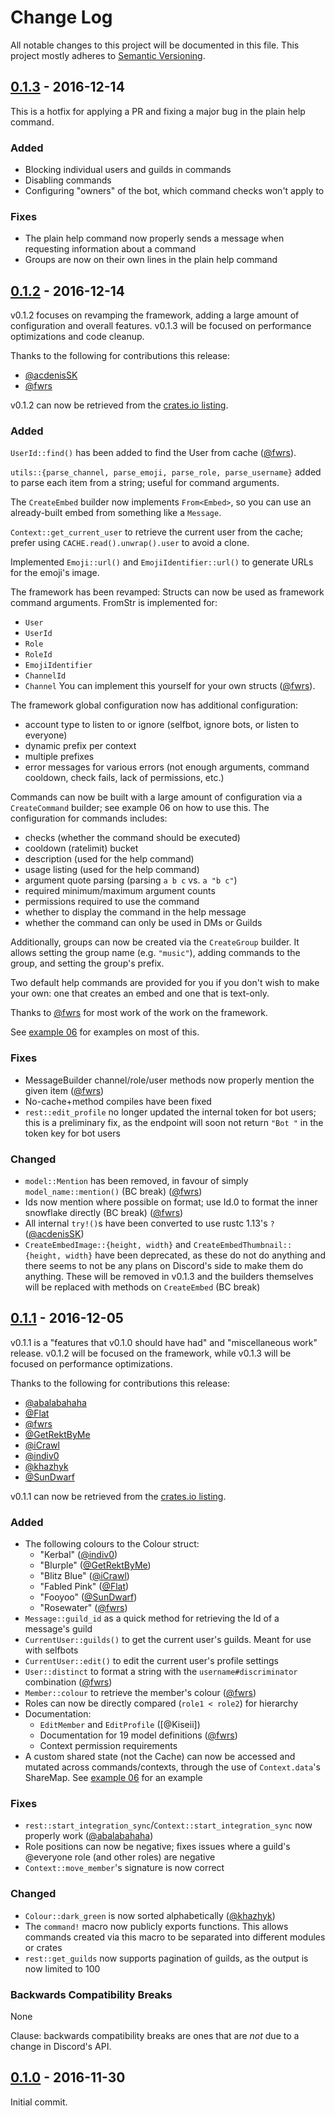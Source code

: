 # Change Log
All notable changes to this project will be documented in this file.
This project mostly adheres to [Semantic Versioning][semver].

## [0.1.3] - 2016-12-14

This is a hotfix for applying a PR and fixing a major bug in the plain help
command.

### Added

- Blocking individual users and guilds in commands
- Disabling commands
- Configuring "owners" of the bot, which command checks won't apply to

### Fixes

- The plain help command now properly sends a message when requesting
  information about a command
- Groups are now on their own lines in the plain help command

## [0.1.2] - 2016-12-14

v0.1.2 focuses on revamping the framework, adding a large amount of
configuration and overall features. v0.1.3 will be focused on performance
optimizations and code cleanup.

Thanks to the following for contributions this release:

- [@acdenisSK]
- [@fwrs]

v0.1.2 can now be retrieved from the [crates.io listing].

### Added

`UserId::find()` has been added to find the User from cache ([@fwrs]).

`utils::{parse_channel, parse_emoji, parse_role, parse_username}` added to parse
each item from a string; useful for command arguments.

The `CreateEmbed` builder now implements `From<Embed>`, so you can use an
  already-built embed from something like a `Message`.

`Context::get_current_user` to retrieve the current user from the cache; prefer
using `CACHE.read().unwrap().user` to avoid a clone.

Implemented `Emoji::url()` and `EmojiIdentifier::url()` to generate URLs for the
emoji's image.



The framework has been revamped:
Structs can now be used as framework command arguments. FromStr is implemented
for:
- `User`
- `UserId`
- `Role`
- `RoleId`
- `EmojiIdentifier`
- `ChannelId`
- `Channel`
You can implement this yourself for your own structs ([@fwrs]).

The framework global configuration now has additional configuration:

- account type to listen to or ignore (selfbot, ignore bots, or listen to
  everyone)
- dynamic prefix per context
- multiple prefixes
- error messages for various errors (not enough arguments, command cooldown,
  check fails, lack of permissions, etc.)

Commands can now be built with a large amount of configuration via a
`CreateCommand` builder; see example 06 on how to use this. The configuration
for commands includes:

- checks (whether the command should be executed)
- cooldown (ratelimit) bucket
- description (used for the help command)
- usage listing (used for the help command)
- argument quote parsing (parsing `a b c` vs. `a "b c"`)
- required minimum/maximum argument counts
- permissions required to use the command
- whether to display the command in the help message
- whether the command can only be used in DMs or Guilds

Additionally, groups can now be created via the `CreateGroup` builder. It allows
setting the group name (e.g. `"music"`), adding commands to the group, and
setting the group's prefix.

Two default help commands are provided for you if you don't wish to make your
own: one that creates an embed and one that is text-only.


Thanks to [@fwrs] for most work of the work on the framework.

See [example 06][v0.1.2:example 06] for examples on most of this.


### Fixes

- MessageBuilder channel/role/user methods now properly mention the given
  item ([@fwrs])
- No-cache+method compiles have been fixed
- `rest::edit_profile` no longer updated the internal token for bot users; this
  is a preliminary fix, as the endpoint will soon not return `"Bot "` in the
  token key for bot users

### Changed

- `model::Mention` has been removed, in favour of simply
  `model_name::mention()` (BC break) ([@fwrs])
- Ids now mention where possible on format; use Id.0 to format the inner
  snowflake directly (BC break) ([@fwrs])
- All internal `try!()`s have been converted to use rustc 1.13's `?`
  ([@acdenisSK])
- `CreateEmbedImage::{height, width}` and
  `CreateEmbedThumbnail::{height, width}` have been deprecated, as these do
  not do anything and there seems to not be any plans on Discord's side to make
  them do anything. These will be removed in v0.1.3 and the builders themselves
  will be replaced with methods on `CreateEmbed` (BC break)

## [0.1.1] - 2016-12-05

v0.1.1 is a "features that v0.1.0 should have had" and "miscellaneous work"
release. v0.1.2 will be focused on the framework, while v0.1.3 will be focused
on performance optimizations.

Thanks to the following for contributions this release:

- [@abalabahaha]
- [@Flat]
- [@fwrs]
- [@GetRektByMe]
- [@iCrawl]
- [@indiv0]
- [@khazhyk]
- [@SunDwarf]

v0.1.1 can now be retrieved from the [crates.io listing].

### Added

- The following colours to the Colour struct:
  - "Kerbal" ([@indiv0])
  - "Blurple" ([@GetRektByMe])
  - "Blitz Blue" ([@iCrawl])
  - "Fabled Pink" ([@Flat])
  - "Fooyoo" ([@SunDwarf])
  - "Rosewater" ([@fwrs])
- `Message::guild_id` as a quick method for retrieving the Id of a message's guild
- `CurrentUser::guilds()` to get the current user's guilds. Meant for use with
  selfbots
- `CurrentUser::edit()` to edit the current user's profile settings
- `User::distinct` to format a string with the `username#discriminator`
  combination ([@fwrs])
- `Member::colour` to retrieve the member's colour ([@fwrs])
- Roles can now be directly compared (`role1 < role2`) for hierarchy
- Documentation:
  - `EditMember` and `EditProfile` ([@Kiseii])
  - Documentation for 19 model definitions ([@fwrs])
  - Context permission requirements
- A custom shared state (not the Cache) can now be accessed and mutated across
  commands/contexts, through the use of `Context.data`'s ShareMap. See
  [example 06][v0.1.1:example 06] for an example

### Fixes

- `rest::start_integration_sync`/`Context::start_integration_sync` now properly
  work ([@abalabahaha])
- Role positions can now be negative; fixes issues where a guild's @everyone
  role (and other roles) are negative
- `Context::move_member`'s signature is now correct

### Changed

- `Colour::dark_green` is now sorted alphabetically ([@khazhyk])
- The `command!` macro now publicly exports functions. This allows commands
  created via this macro to be separated into different modules or crates
- `rest::get_guilds` now supports pagination of guilds, as the output is now
  limited to 100

### Backwards Compatibility Breaks

None

Clause: backwards compatibility breaks are ones that are _not_ due to a change
in Discord's API.


## [0.1.0] - 2016-11-30

Initial commit.

[0.1.3]: https://github.com/zeyla/serenity.rs/compare/v0.1.2...v0.1.3
[0.1.2]: https://github.com/zeyla/serenity.rs/compare/v0.1.1...v0.1.2
[0.1.1]: https://github.com/zeyla/serenity.rs/compare/v0.1.0...v0.1.1
[0.1.0]: https://github.com/zeyla/serenity.rs/tree/403d65d5e98bdfa9f0c018610000c4a0b0c7d8d5
[crates.io listing]: https://crates.io/crates/serenity
[semver]: http://semver.org
[v0.1.2:example 06]: https://github.com/zeyla/serenity.rs/tree/5a3665a9951c023e3e6ea688844558b7f8b5fb6e/examples/06_command_framework
[v0.1.1:example 06]: https://github.com/zeyla/serenity.rs/tree/ccb9d16e5dbe965e5a604e1cb402cd3bc7de0df5/examples/06_command_framework

[@abalabahaha]: https://github.com/abalabahaha
[@acdenisSK]: https://github.com/acdenisSK
[@Flat]: https://github.com/Flat
[@fwrs]: https://github.com/fwrs
[@GetRektByMe]: https://github.com/GetRektByMe
[@iCrawl]: https://github.com/iCrawl
[@indiv0]: https://github.com/indiv0
[@khazhyk]: https://github.com/khazhyk
[@SunDwarf]: https://github.com/SunDwarf
